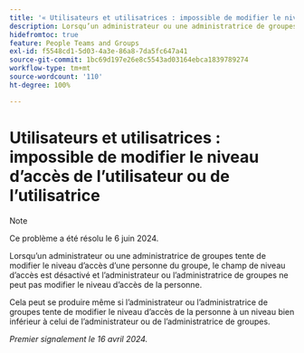 ```yaml
---
title: '« Utilisateurs et utilisatrices : impossible de modifier le niveau d’accès de l’utilisateur ou de l’utilisatrice »'
description: Lorsqu’un administrateur ou une administratrice de groupes tente de modifier le niveau d’accès d’une personne du groupe, le champ de niveau d’accès est désactivé et l’administrateur ou l’administratrice de groupes ne peut pas modifier le niveau d’accès de la personne.
hidefromtoc: true
feature: People Teams and Groups
exl-id: f5548cd1-5d03-4a3e-86a8-7da5fc647a41
source-git-commit: 1bc69d197e26e8c5543ad03164ebca1839789274
workflow-type: tm+mt
source-wordcount: '110'
ht-degree: 100%

---
```


# Utilisateurs et utilisatrices : impossible de modifier le niveau d’accès de l’utilisateur ou de l’utilisatrice

>[!NOTE]
>
>Ce problème a été résolu le 6 juin 2024.

Lorsqu’un administrateur ou une administratrice de groupes tente de modifier le niveau d’accès d’une personne du groupe, le champ de niveau d’accès est désactivé et l’administrateur ou l’administratrice de groupes ne peut pas modifier le niveau d’accès de la personne.

Cela peut se produire même si l’administrateur ou l’administratrice de groupes tente de modifier le niveau d’accès de la personne à un niveau bien inférieur à celui de l’administrateur ou de l’administratrice de groupes.

_Premier signalement le 16 avril 2024._
